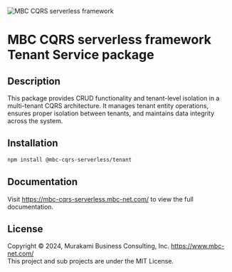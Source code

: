 ![MBC CQRS serverless framework](https://mbc-cqrs-serverless.mbc-net.com/img/mbc-cqrs-serverless.png)

# MBC CQRS serverless framework Tenant Service package

## Description

This package provides CRUD functionality and tenant-level isolation in a multi-tenant CQRS architecture. It manages tenant entity operations, ensures proper isolation between tenants, and maintains data integrity across the system.

## Installation

```bash
npm install @mbc-cqrs-serverless/tenant
```

## Documentation

Visit https://mbc-cqrs-serverless.mbc-net.com/ to view the full documentation.

## License

Copyright &copy; 2024, Murakami Business Consulting, Inc. https://www.mbc-net.com/  
This project and sub projects are under the MIT License.
